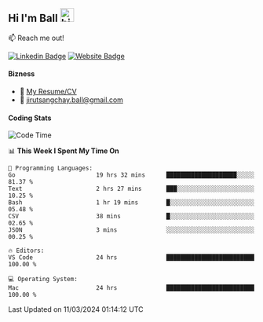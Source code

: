 ## Hi I'm Ball <img src="https://user-images.githubusercontent.com/1303154/88677602-1635ba80-d120-11ea-84d8-d263ba5fc3c0.gif" width="28px" height="28px" alt="hi">
 
:mailbox: Reach me out!

[![Linkedin Badge](https://img.shields.io/badge/-Jirut-0e76a8?style=flat&labelColor=0e76a8&logo=linkedin&logoColor=white)](https://www.linkedin.com/in/jirut-sangchay-338370251)
[![Website Badge](https://img.shields.io/badge/Website-184aa8?logo=website&logoColor=)](https://resume-jirut.web.app)

<!-- TODO: Add last video link -->
#### Bizness
- :paperclip: [My Resume/CV](https://github.com/Jirut01/Jirut01/blob/main/resume_jirut.pdf)
- :email: jirutsangchay.ball@gmail.com

#### Coding Stats


<!--START_SECTION:waka-->
![Code Time](http://img.shields.io/badge/Code%20Time-895%20hrs%2030%20mins-blue)

📊 **This Week I Spent My Time On** 

```text
💬 Programming Languages: 
Go                       19 hrs 32 mins      ████████████████████░░░░░   81.37 % 
Text                     2 hrs 27 mins       ███░░░░░░░░░░░░░░░░░░░░░░   10.25 % 
Bash                     1 hr 19 mins        █░░░░░░░░░░░░░░░░░░░░░░░░   05.48 % 
CSV                      38 mins             █░░░░░░░░░░░░░░░░░░░░░░░░   02.65 % 
JSON                     3 mins              ░░░░░░░░░░░░░░░░░░░░░░░░░   00.25 % 

🔥 Editors: 
VS Code                  24 hrs              █████████████████████████   100.00 % 

💻 Operating System: 
Mac                      24 hrs              █████████████████████████   100.00 % 
```


 Last Updated on 11/03/2024 01:14:12 UTC
<!--END_SECTION:waka-->
